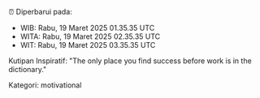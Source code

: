 ⏰ Diperbarui pada:
- WIB: Rabu, 19 Maret 2025 01.35.35 UTC
- WITA: Rabu, 19 Maret 2025 02.35.35 UTC
- WIT: Rabu, 19 Maret 2025 03.35.35 UTC

Kutipan Inspiratif:
"The only place you find success before work is in the dictionary."


Kategori: motivational

